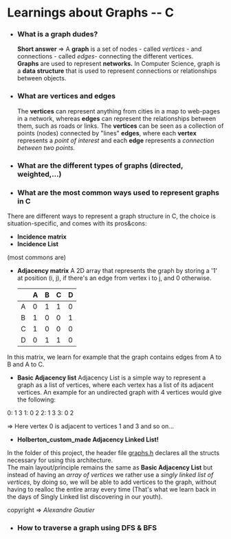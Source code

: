# **Learnings about Graphs -- C**

- ### **What is a graph dudes?**

  **Short answer** => A **graph** is a set of nodes - called <i>vertices</i> - and connections - called <i>edges</i>- connecting the different vertices. <br>
  **Graphs** are used to represent **networks.**
  In Computer Science, graph is a **data structure** that is used to represent connections or relationships between objects.

- ### **What are vertices and edges**

  The **vertices** can represent anything from cities in a map to web-pages in a network, whereas **edges** can represent the relationships between them, such as roads or links.
  The **vertices** can be seen as a collection of points (nodes) connected by "lines" **edges**, where each **vertex** represents a <i>point of interest</i> and each **edge** represents a <i>connection between two points.</i>

- ### **What are the different types of graphs (directed, weighted,...)**

- ### **What are the most common ways used to represent graphs in C**

There are different ways to represent a graph structure in C, the choice is situation-specific, and comes with its pros&cons:

- **Incidence matrix** 
- **Incidence List**

(most commons are)
- **Adjacency matrix**
 A 2D array that represents the graph by storing a '1' at position (i, j), if there's an edge from vertex i to j, and 0 otherwise. <br>

  |            |   A  |  B  |  C  |  D  |
  | -----------| ---- | ----| ----| ----|
  |   A        |  0   |  1  |  1  |  0  |
  |  B         |  1   |  0  |  0  |  1  |
  |  C         |  1   |  0  |  0  |  0  |
  |  D         |  0   |  1  |  1  |  0  |

In this matrix, we learn for example that the graph contains edges from A to B and A to C.

- **Basic Adjacency list**
Adjacency List is a simple way to represent a graph as a list of vertices, where each vertex has a list of its adjacent vertices. An example for an undirected graph with 4 vertices would give the following: <br>

0: 1 3
1: 0 2
2: 1 3
3: 0 2

=> Here vertex 0 is adjacent to vertices 1 and 3 and so on...

- **Holberton_custom_made Adjacency Linked List!**

In the folder of this project, the header file [graphs.h](./graphs.h) declares all the structs necessary for using this architecture. <br>
The main layout/principle remains the same as **Basic Adjacency List** but instead of having an <i>array of vertices</i> we rather use a <i>singly linked list of vertices</i>, by doing so, we will be able to add vertices to the graph, without having to realloc the entire array every time (That's what we learn back in the days of Singly Linked list discovering in our youth).

copyright => <i>Alexandre Gautier</i>




- ### **How to traverse a graph using DFS & BFS**

